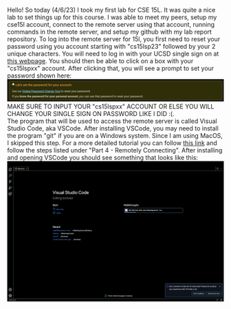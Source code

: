 Hello! So today (4/6/23) I took my first lab for CSE 15L. It was quite a nice lab to set things up for this course. I was able to meet my peers, setup my cse15l account, connect to the remote server using that account, running commands in the remote server, and setup my github with my lab report repository. To log into the remote server for 15l, you first need to reset your password using you account starting with "cs15lsp23" followed by your 2 unique characters. You will need to log in with your UCSD single sign on at [this webpage](https://sdacs.ucsd.edu/~icc/index.php). You should then be able to click on a box with your "cs15lspxx" account. After clicking that, you will see a prompt to set your password shown here: ![Image](https://github.com/whatuptj/cse15l-lab-reports/blob/main/Prompt.png)
\
MAKE SURE TO INPUT YOUR "cs15lspxx" ACCOUNT OR ELSE YOU WILL CHANGE YOUR SINGLE SIGN ON PASSWORD LIKE I DID :(. 
\
The program that will be used to access the remote server is called Visual Studio Code, aka VSCode. After installing VSCode, you may need to install the program "git" if you are on a Windows system. Since I am using MacOS, I skipped this step. For a more detailed tutorial you can follow [this link](https://ucsd-cse15l-s23.github.io/week/week1/#due-dates--links) and follow the steps listed under "Part 4 - Remotely Connecting". After installing and opening VSCode you should see something that looks like this: ![Image](https://github.com/whatuptj/cse15l-lab-reports/blob/main/VSCode.png) 
